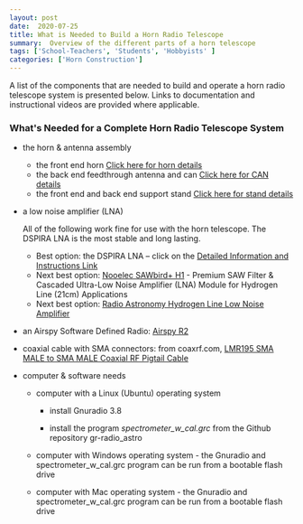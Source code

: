 ```yaml
---
layout: post
date:  2020-07-25
title: What is Needed to Build a Horn Radio Telescope
summary:  Overview of the different parts of a horn telescope
tags: ['School-Teachers', 'Students', 'Hobbyists' ]
categories: ['Horn Construction']
---
```

A list of the components that are needed to build and operate a horn radio telescope system is presented below. Links to documentation and instructional videos are provided where applicable.

### What's Needed for a Complete Horn Radio Telescope System
   - the horn & antenna assembly

      * the front end horn [Click here for horn details](https://drive.google.com/file/d/1qdc5lhKErFyIsc8b52ZIkCPJLi-XykSb/view?usp=sharing)
      * the back end feedthrough antenna and can [Click here for CAN details](https://wvurail.org/dspira-lessons/AssemblingtheCAN)
      * the front end and back end support stand [Click here for stand details](https://drive.google.com/file/d/1qdc5lhKErFyIsc8b52ZIkCPJLi-XykSb/view?usp=sharing)

   - a low noise amplifier (LNA)
   
       All of the following work fine for use with the horn telescope. The DSPIRA LNA is the most stable and long lasting.

      * Best option: the DSPIRA LNA – click on the [Detailed Information and Instructions Link](http://wvurail.org/dspira-lessons/DetailedLNAInstructions)
      * Next best option: [Nooelec SAWbird+ H1](https://www.nooelec.com/store/sdr/sdr-addons/sawbird-h1.html) - Premium SAW Filter & Cascaded Ultra-Low Noise Amplifier (LNA) Module for Hydrogen Line (21cm) Applications
      * Next best option: [Radio Astronomy Hydrogen Line Low Noise Amplifier](https://www.tindie.com/products/gpio/radio-astronomy-hydrogen-line-low-noise-amplifier/) 

   - an Airspy Software Defined Radio: [Airspy R2](https://airspy.com/airspy-r2) 

   - coaxial cable with SMA connectors: from coaxrf.com, [LMR195 SMA MALE to SMA MALE Coaxial RF Pigtail Cable](https://www.coaxrf.com/shop/1-rf-coaxial-cables/times-microwave-lmr195/sma-male-times-microwave-lmr195/lmr195-sma-male-to-sma-male-coaxial-rf-pigtail-cable-2/)

   - computer & software needs

      * computer with a Linux (Ubuntu) operating system

         + install Gnuradio 3.8

         + install the program *spectrometer_w_cal.grc* from the Github repository gr-radio_astro


      * computer with Windows operating system - the Gnuradio and spectrometer_w_cal.grc program can be run from a bootable flash drive

      * computer with Mac operating system - the Gnuradio and spectrometer_w_cal.grc program can be run from a bootable flash drive

